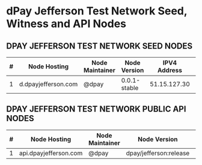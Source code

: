 # dPay Jefferson Test Network Seed, Witness and API Nodes

## DPAY JEFFERSON TEST NETWORK SEED NODES

|  # |         Node Hosting        | Node Maintainer  | Node Version  | IPV4 Address  |  Peer Port  |
|----|-----------------------------|------------------|---------------|---------------|-------------|
| 1  | d.dpayjefferson.com         |     @dpay        | 0.0.1-stable  | 51.15.127.30  |    6620     |

## DPAY JEFFERSON TEST NETWORK PUBLIC API NODES

| # |         Node Hosting        | Node Maintainer |       Node Version     |  IPV4 Address | Peer Port |
|---|-----------------------------|-----------------|------------------------|---------------|-----------|
| 1 | api.dpayjefferson.com       |     @dpay       | dpay/jefferson:release | 35.221.127.225|    443    |
